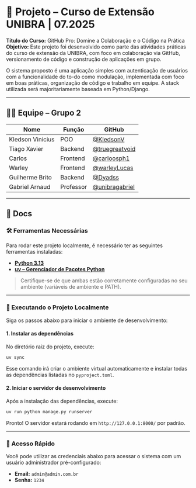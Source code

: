 # 👥 Projeto – Curso de Extensão UNIBRA | 07.2025

**Título do Curso:** GitHub Pro: Domine a Colaboração e o Código na Prática  
**Objetivo:** Este projeto foi desenvolvido como parte das atividades práticas do curso de extensão da UNIBRA, com foco em colaboração via GitHub, versionamento de código e construção de aplicações em grupo.

O sistema proposto é uma aplicação simples com autenticação de usuários com a funcionalidade do to-do como modulação, implementada com foco em boas práticas, organização de código e trabalho em equipe. A stack utilizada será majoritariamente baseada em Python/Django.

---

## 👨‍💻 Equipe – Grupo 2

| Nome             | Função    | GitHub                                             |
| ---------------- | --------- | -------------------------------------------------- |
| Kledson Vinicius | POO       | [@KledsonV](https://github.com/KledsonV)           |
| Tiago Xavier     | Backend   | [@truegreatvoid](https://github.com/truegreatvoid) |
| Carlos           | Frontend  | [@carloosph1](https://github.com/carloosph1)       |
| Warley           | Frontend  | [@warleyLucas](https://github.com/warleyLucas)     |
| Guilherme Brito  | Backend   | [@Dyadss](https://github.com/Dyadss)               |
| Gabriel Arnaud   | Professor | [@unibragabriel](https://github.com/unibragabriel) |

---

## 📘 Docs

### 🛠️ Ferramentas Necessárias

Para rodar este projeto localmente, é necessário ter as seguintes ferramentas instaladas:

- **[Python 3.13](https://www.python.org/downloads/release/python-3130/)**
- **[uv – Gerenciador de Pacotes Python](https://docs.astral.sh/uv/getting-started/installation/)**

> Certifique-se de que ambas estão corretamente configuradas no seu ambiente (variáveis de ambiente e PATH).

---

### 🚀 Executando o Projeto Localmente

Siga os passos abaixo para iniciar o ambiente de desenvolvimento:

#### 1. Instalar as dependências

No diretório raiz do projeto, execute:

```bash
uv sync
```

Esse comando irá criar o ambiente virtual automaticamente e instalar todas as dependências listadas no `pyproject.toml`.

#### 2. Iniciar o servidor de desenvolvimento

Após a instalação das dependências, execute:

```bash
uv run python manage.py runserver
```

Pronto! O servidor estará rodando em `http://127.0.0.1:8000/` por padrão.

---

### 🔑 Acesso Rápido

Você pode utilizar as credenciais abaixo para acessar o sistema com um usuário administrador pré-configurado:

- **Email:** `admin@admin.com.br`
- **Senha:** `1234`
